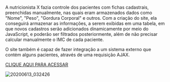 A nutricionista X fazia controle dos pacientes com fichas cadastrais, preenchidas manualmente, nas quais eram armazenados dados como "Nome", "Peso", "Gordura Corporal" e outros. Com a criação do site, ela conseguirá armazenar as informações, a serem exibidas em uma tabela, em que novos cadastros serão adicionados dinamicamente por meio do JavaScript, e poderão ser filtrados posteriormente, além de não precisar calcular manualmente o IMC de cada paciente.

O site também é capaz de fazer integração a um sistema externo que contém alguns pacientes, através de uma requisição AJAX.

[CLIQUE AQUI PARA ACESSAR](https://bruvaccaro.github.io/nutricionista-x/)

![20200613_032426](https://user-images.githubusercontent.com/55039472/84561819-fd1aab00-ad25-11ea-934c-d8fe348a6df8.gif)